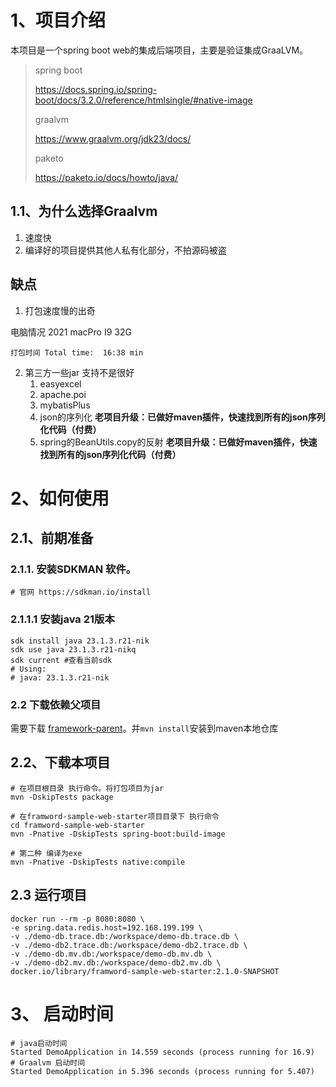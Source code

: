 # 1、项目介绍
本项目是一个spring boot web的集成后端项目，主要是验证集成GraaLVM。
> spring boot
> 
> https://docs.spring.io/spring-boot/docs/3.2.0/reference/htmlsingle/#native-image
>
> graalvm
> 
> https://www.graalvm.org/jdk23/docs/
> 
> paketo
>
> https://paketo.io/docs/howto/java/
>
## 1.1、为什么选择Graalvm
1. 速度快
2. 编译好的项目提供其他人私有化部分，不拍源码被盗

## 缺点
1. 打包速度慢的出奇

电脑情况 2021 macPro I9  32G
```text
打包时间 Total time:  16:38 min
```

2. 第三方一些jar 支持不是很好
   1. easyexcel
   2. apache.poi
   3. mybatisPlus
   4. json的序列化  **老项目升级：已做好maven插件，快速找到所有的json序列化代码（付费）**
   5. spring的BeanUtils.copy的反射  **老项目升级：已做好maven插件，快速找到所有的json序列化代码（付费）**

# 2、如何使用

## 2.1、前期准备
### 2.1.1. 安装SDKMAN 软件。
```shell
# 官网 https://sdkman.io/install
```
### 2.1.1.1 安装java 21版本
```shell
sdk install java 23.1.3.r21-nik
sdk use java 23.1.3.r21-nikq
sdk current #查看当前sdk
# Using:
# java: 23.1.3.r21-nik

```
### 2.2 下载依赖父项目
    
需要下载 [framework-parent](https://github.com/graalvm-samples/framework-parent)。并`mvn install`安装到maven本地仓库

## 2.2、下载本项目
```shell
# 在项目根目录 执行命令。将打包项目为jar
mvn -DskipTests package 

# 在framword-sample-web-starter项目目录下 执行命令
cd framword-sample-web-starter
mvn -Pnative -DskipTests spring-boot:build-image

# 第二种 编译为exe
mvn -Pnative -DskipTests native:compile

```

## 2.3 运行项目
```shell
docker run --rm -p 8080:8080 \
-e spring.data.redis.host=192.168.199.199 \
-v ./demo-db.trace.db:/workspace/demo-db.trace.db \
-v ./demo-db2.trace.db:/workspace/demo-db2.trace.db \
-v ./demo-db.mv.db:/workspace/demo-db.mv.db \
-v ./demo-db2.mv.db:/workspace/demo-db2.mv.db \
docker.io/library/framword-sample-web-starter:2.1.0-SNAPSHOT
```

# 3、 启动时间
```text
# java启动时间
Started DemoApplication in 14.559 seconds (process running for 16.9)
# Graalvm 启动时间
Started DemoApplication in 5.396 seconds (process running for 5.407)
```